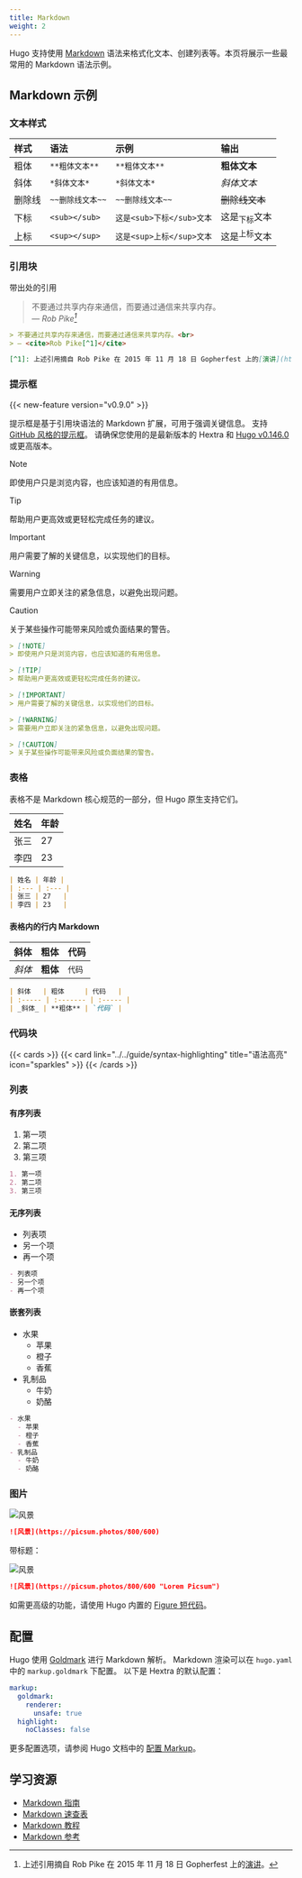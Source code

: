```yaml
---
title: Markdown
weight: 2
---
```


Hugo 支持使用 [Markdown](https://en.wikipedia.org/wiki/Markdown) 语法来格式化文本、创建列表等。本页将展示一些最常用的 Markdown 语法示例。

<!--more-->

## Markdown 示例

### 文本样式

| 样式   | 语法             | 示例                      | 输出                    |
| :----- | :--------------- | :------------------------ | :---------------------- |
| 粗体   | `**粗体文本**`   | `**粗体文本**`            | **粗体文本**            |
| 斜体   | `*斜体文本*`     | `*斜体文本*`              | _斜体文本_              |
| 删除线 | `~~删除线文本~~` | `~~删除线文本~~`          | ~~删除线文本~~          |
| 下标   | `<sub></sub>`    | `这是<sub>下标</sub>文本` | 这是<sub>下标</sub>文本 |
| 上标   | `<sup></sup>`    | `这是<sup>上标</sup>文本` | 这是<sup>上标</sup>文本 |

### 引用块

带出处的引用

> 不要通过共享内存来通信，而要通过通信来共享内存。<br>
> — <cite>Rob Pike[^1]</cite>

[^1]: 上述引用摘自 Rob Pike 在 2015 年 11 月 18 日 Gopherfest 上的[演讲](https://www.youtube.com/watch?v=PAAkCSZUG1c)。

```markdown {filename=Markdown}
> 不要通过共享内存来通信，而要通过通信来共享内存。<br>
> — <cite>Rob Pike[^1]</cite>

[^1]: 上述引用摘自 Rob Pike 在 2015 年 11 月 18 日 Gopherfest 上的[演讲](https://www.youtube.com/watch?v=PAAkCSZUG1c)。
```

### 提示框

{{< new-feature version="v0.9.0" >}}

提示框是基于引用块语法的 Markdown 扩展，可用于强调关键信息。
支持 [GitHub 风格的提示框](https://docs.github.com/en/get-started/writing-on-github/getting-started-with-writing-and-formatting-on-github/basic-writing-and-formatting-syntax#alerts)。
请确保您使用的是最新版本的 Hextra 和 [Hugo v0.146.0](https://github.com/gohugoio/hugo/releases/tag/v0.146.0) 或更高版本。

> [!NOTE]
> 即使用户只是浏览内容，也应该知道的有用信息。

> [!TIP]
> 帮助用户更高效或更轻松完成任务的建议。

> [!IMPORTANT]
> 用户需要了解的关键信息，以实现他们的目标。

> [!WARNING]
> 需要用户立即关注的紧急信息，以避免出现问题。

> [!CAUTION]
> 关于某些操作可能带来风险或负面结果的警告。

```markdown {filename=Markdown}
> [!NOTE]
> 即使用户只是浏览内容，也应该知道的有用信息。

> [!TIP]
> 帮助用户更高效或更轻松完成任务的建议。

> [!IMPORTANT]
> 用户需要了解的关键信息，以实现他们的目标。

> [!WARNING]
> 需要用户立即关注的紧急信息，以避免出现问题。

> [!CAUTION]
> 关于某些操作可能带来风险或负面结果的警告。
```

### 表格

表格不是 Markdown 核心规范的一部分，但 Hugo 原生支持它们。

| 姓名 | 年龄 |
| :--- | :--- |
| 张三 | 27   |
| 李四 | 23   |

```markdown {filename=Markdown}
| 姓名 | 年龄 |
| :--- | :--- |
| 张三 | 27   |
| 李四 | 23   |
```

#### 表格内的行内 Markdown

| 斜体   | 粗体     | 代码   |
| :----- | :------- | :----- |
| _斜体_ | **粗体** | `代码` |

```markdown {filename=Markdown}
| 斜体   | 粗体     | 代码   |
| :----- | :------- | :----- |
| _斜体_ | **粗体** | `代码` |
```

### 代码块

{{< cards >}}
  {{< card link="../../guide/syntax-highlighting" title="语法高亮" icon="sparkles" >}}
{{< /cards >}}

### 列表

#### 有序列表

1. 第一项
2. 第二项
3. 第三项

```markdown {filename=Markdown}
1. 第一项
2. 第二项
3. 第三项
```

#### 无序列表

- 列表项
- 另一个项
- 再一个项

```markdown {filename=Markdown}
- 列表项
- 另一个项
- 再一个项
```

#### 嵌套列表

- 水果
  - 苹果
  - 橙子
  - 香蕉
- 乳制品
  - 牛奶
  - 奶酪

```markdown {filename=Markdown}
- 水果
  - 苹果
  - 橙子
  - 香蕉
- 乳制品
  - 牛奶
  - 奶酪
```

### 图片

![风景](https://picsum.photos/800/600)

```markdown {filename=Markdown}
![风景](https://picsum.photos/800/600)
```

带标题：

![风景](https://picsum.photos/800/600 "Lorem Picsum")

```markdown {filename=Markdown}
![风景](https://picsum.photos/800/600 "Lorem Picsum")
```

如需更高级的功能，请使用 Hugo 内置的 [Figure 短代码](https://gohugo.io/shortcodes/figure/)。

## 配置

Hugo 使用 [Goldmark](https://github.com/yuin/goldmark) 进行 Markdown 解析。
Markdown 渲染可以在 `hugo.yaml` 中的 `markup.goldmark` 下配置。
以下是 Hextra 的默认配置：

```yaml {filename="hugo.yaml"}
markup:
  goldmark:
    renderer:
      unsafe: true
  highlight:
    noClasses: false
```

更多配置选项，请参阅 Hugo 文档中的 [配置 Markup](https://gohugo.io/getting-started/configuration-markup/)。

## 学习资源

- [Markdown 指南](https://www.markdownguide.org/)
- [Markdown 速查表](https://github.com/adam-p/markdown-here/wiki/Markdown-Cheatsheet)
- [Markdown 教程](https://www.markdowntutorial.com/)
- [Markdown 参考](https://commonmark.org/help/)
